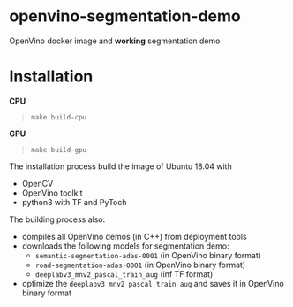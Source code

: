 # openvino-segmentation-demo
OpenVino docker image and **working** segmentation demo

# Installation
**CPU**
> `make build-cpu`

**GPU**
> `make build-gpu`

The installation process build the image of Ubuntu 18.04 with
- OpenCV
- OpenVino toolkit
- python3 with TF and PyToch

The building process also:
- compiles all OpenVino demos (in C++) from deployment tools
- downloads the following models for segmentation demo:
  - `semantic-segmentation-adas-0001` (in OpenVino binary format)
  - `road-segmentation-adas-0001` (in OpenVino binary format)
  - `deeplabv3_mnv2_pascal_train_aug` (inf TF format)
- optimize the `deeplabv3_mnv2_pascal_train_aug` and saves it in OpenVino binary format

